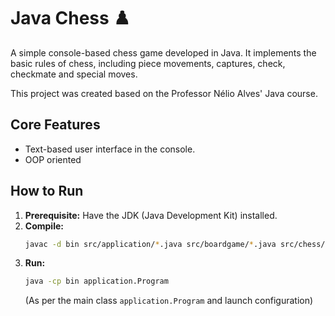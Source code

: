 # Java Chess ♟️

A simple console-based chess game developed in Java. It implements the basic rules of chess, including piece movements, captures, check, checkmate and special moves.

This project was created based on the Professor Nélio Alves' Java course.

## Core Features

* Text-based user interface in the console.
* OOP oriented

## How to Run

1.  **Prerequisite:** Have the JDK (Java Development Kit) installed.
2.  **Compile:**
    ```bash
    javac -d bin src/application/*.java src/boardgame/*.java src/chess/*.java src/chess/pieces/*.java
    ```
3.  **Run:**
    ```bash
    java -cp bin application.Program
    ```
    (As per the main class `application.Program` and launch configuration)
